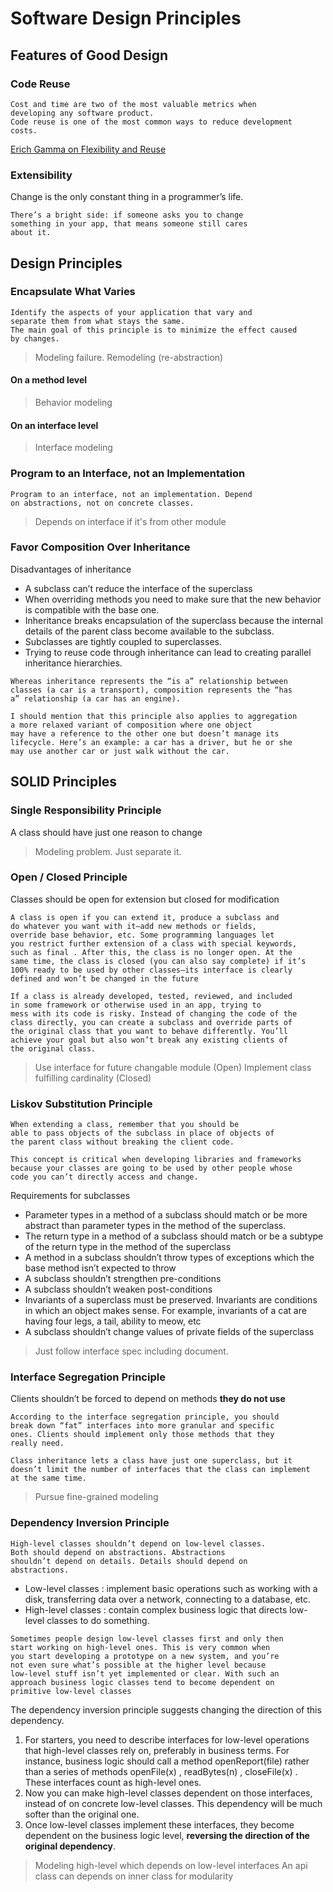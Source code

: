 # Software Design Principles

## Features of Good Design

### Code Reuse

```text
Cost and time are two of the most valuable metrics when
developing any software product.
Code reuse is one of the most common ways to reduce development
costs.
```

[Erich Gamma on Flexibility and Reuse](https://refactoring.guru/gamma-interview)

### Extensibility

Change is the only constant thing in a programmer’s life.

```text
There’s a bright side: if someone asks you to change
something in your app, that means someone still cares
about it.
```

## Design Principles

### Encapsulate What Varies

```text
Identify the aspects of your application that vary and
separate them from what stays the same.
The main goal of this principle is to minimize the effect caused
by changes.
```

> Modeling failure. Remodeling (re-abstraction)

#### On a method level

> Behavior modeling

#### On an interface level

> Interface modeling

### Program to an Interface, not an Implementation

```text
Program to an interface, not an implementation. Depend
on abstractions, not on concrete classes.
```

> Depends on interface if it's from other module

### Favor Composition Over Inheritance

Disadvantages of inheritance

- A subclass can’t reduce the interface of the superclass
- When overriding methods you need to make sure that the
  new behavior is compatible with the base one.
- Inheritance breaks encapsulation of the superclass because
  the internal details of the parent class become available to the
  subclass.
- Subclasses are tightly coupled to superclasses.
- Trying to reuse code through inheritance can lead to creating
  parallel inheritance hierarchies.

```text
Whereas inheritance represents the “is a” relationship between
classes (a car is a transport), composition represents the “has
a” relationship (a car has an engine).

I should mention that this principle also applies to aggregation
a more relaxed variant of composition where one object
may have a reference to the other one but doesn’t manage its
lifecycle. Here’s an example: a car has a driver, but he or she
may use another car or just walk without the car.
```

## SOLID Principles

### Single Responsibility Principle

A class should have just one reason to change

> Modeling problem. Just separate it.

### Open / Closed Principle

Classes should be open for extension but closed for modification

```text
A class is open if you can extend it, produce a subclass and
do whatever you want with it—add new methods or fields,
override base behavior, etc. Some programming languages let
you restrict further extension of a class with special keywords,
such as final . After this, the class is no longer open. At the
same time, the class is closed (you can also say complete) if it’s
100% ready to be used by other classes—its interface is clearly
defined and won’t be changed in the future
```

```text
If a class is already developed, tested, reviewed, and included
in some framework or otherwise used in an app, trying to
mess with its code is risky. Instead of changing the code of the
class directly, you can create a subclass and override parts of
the original class that you want to behave differently. You’ll
achieve your goal but also won’t break any existing clients of
the original class.
```

> Use interface for future changable module (Open)
> Implement class fulfilling cardinality (Closed)

### Liskov Substitution Principle

```text
When extending a class, remember that you should be
able to pass objects of the subclass in place of objects of
the parent class without breaking the client code.
```

```text
This concept is critical when developing libraries and frameworks
because your classes are going to be used by other people whose
code you can’t directly access and change.
```

Requirements for subclasses

- Parameter types in a method of a subclass should match or be
  more abstract than parameter types in the method of the superclass.
- The return type in a method of a subclass should match or be
  a subtype of the return type in the method of the superclass
- A method in a subclass shouldn’t throw types of exceptions
  which the base method isn’t expected to throw
- A subclass shouldn’t strengthen pre-conditions
- A subclass shouldn’t weaken post-conditions
- Invariants of a superclass must be preserved. Invariants are conditions in which
  an object makes sense. For example, invariants of a cat are
  having four legs, a tail, ability to meow, etc
- A subclass shouldn’t change values of private fields of the
  superclass

> Just follow interface spec including document.

### Interface Segregation Principle

Clients shouldn’t be forced to depend on methods **they do not use**

```text
According to the interface segregation principle, you should
break down “fat” interfaces into more granular and specific
ones. Clients should implement only those methods that they
really need.

Class inheritance lets a class have just one superclass, but it
doesn’t limit the number of interfaces that the class can implement
at the same time.
```

> Pursue fine-grained modeling

### Dependency Inversion Principle

```text
High-level classes shouldn’t depend on low-level classes.
Both should depend on abstractions. Abstractions
shouldn’t depend on details. Details should depend on
abstractions.
```

- Low-level classes : implement basic operations such as working
  with a disk, transferring data over a network, connecting to a
  database, etc.
- High-level classes : contain complex business logic that directs
  low-level classes to do something.

```text
Sometimes people design low-level classes first and only then
start working on high-level ones. This is very common when
you start developing a prototype on a new system, and you’re
not even sure what’s possible at the higher level because
low-level stuff isn’t yet implemented or clear. With such an
approach business logic classes tend to become dependent on
primitive low-level classes
```

The dependency inversion principle suggests changing the direction of this dependency.

1. For starters, you need to describe interfaces for low-level operations
  that high-level classes rely on, preferably in business
  terms. For instance, business logic should call a method
  openReport(file) rather than a series of methods
  openFile(x) , readBytes(n) , closeFile(x) . These interfaces
  count as high-level ones.
2. Now you can make high-level classes dependent on those
  interfaces, instead of on concrete low-level classes. This
  dependency will be much softer than the original one.
3. Once low-level classes implement these interfaces, they
  become dependent on the business logic level, **reversing the
  direction of the original dependency**.

> Modeling high-level which depends on low-level interfaces
> An api class can depends on inner class for modularity
